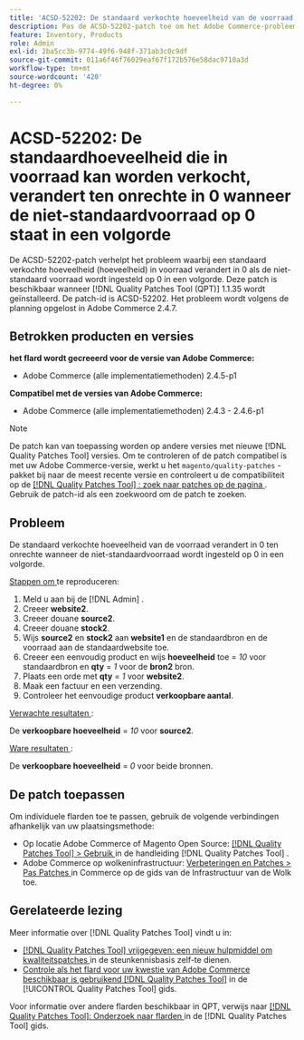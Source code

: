 ```yaml
---
title: 'ACSD-52202: De standaard verkochte hoeveelheid van de voorraad verandert in 0 ten onrechte als de niet-standaard voorraad op 0 qty wordt ingesteld'
description: Pas de ACSD-52202-patch toe om het Adobe Commerce-probleem op te lossen waarbij een standaardhoeveelheid die in voorraad kan worden verkocht, verandert in 0 als de niet-standaardvoorraad is ingesteld op 0 in een bestelling.
feature: Inventory, Products
role: Admin
exl-id: 2ba5cc3b-9774-49f6-948f-371ab3c0c9df
source-git-commit: 011a6f46f76029eaf67f172b576e58dac9710a3d
workflow-type: tm+mt
source-wordcount: '420'
ht-degree: 0%

---
```


# ACSD-52202: De standaardhoeveelheid die in voorraad kan worden verkocht, verandert ten onrechte in 0 wanneer de niet-standaardvoorraad op 0 staat in een volgorde

De ACSD-52202-patch verhelpt het probleem waarbij een standaard verkochte hoeveelheid (hoeveelheid) in voorraad verandert in 0 als de niet-standaard voorraad wordt ingesteld op 0 in een volgorde. Deze patch is beschikbaar wanneer [!DNL Quality Patches Tool (QPT)] 1.1.35 wordt geïnstalleerd. De patch-id is ACSD-52202. Het probleem wordt volgens de planning opgelost in Adobe Commerce 2.4.7.

## Betrokken producten en versies

**het flard wordt gecreeerd voor de versie van Adobe Commerce:**

* Adobe Commerce (alle implementatiemethoden) 2.4.5-p1

**Compatibel met de versies van Adobe Commerce:**

* Adobe Commerce (alle implementatiemethoden) 2.4.3 - 2.4.6-p1

>[!NOTE]
>
>De patch kan van toepassing worden op andere versies met nieuwe [!DNL Quality Patches Tool] versies. Om te controleren of de patch compatibel is met uw Adobe Commerce-versie, werkt u het `magento/quality-patches` -pakket bij naar de meest recente versie en controleert u de compatibiliteit op de [[!DNL Quality Patches Tool] : zoek naar patches op de pagina ](https://experienceleague.adobe.com/tools/commerce-quality-patches/index.html?lang=nl-NL) . Gebruik de patch-id als een zoekwoord om de patch te zoeken.

## Probleem

De standaard verkochte hoeveelheid van de voorraad verandert in 0 ten onrechte wanneer de niet-standaardvoorraad wordt ingesteld op 0 in een volgorde.

<u> Stappen om </u> te reproduceren:

1. Meld u aan bij de [!DNL Admin] .
1. Creeer **website2**.
1. Creeer douane **source2**.
1. Creeer douane **stock2**.
1. Wijs **source2** en **stock2** aan **website1** en de standaardbron en de voorraad aan de standaardwebsite toe.
1. Creeer een eenvoudig product en wijs **hoeveelheid** toe = *10* voor standaardbron en **qty** = *1* voor de **bron2** bron.
1. Plaats een orde met **qty** = *1* voor **website2**.
1. Maak een factuur en een verzending.
1. Controleer het eenvoudige product **verkoopbare aantal**.

<u> Verwachte resultaten </u>:

De **verkoopbare hoeveelheid** = *10* voor **source2**.

<u> Ware resultaten </u>:

De **verkoopbare hoeveelheid** = *0* voor beide bronnen.

## De patch toepassen

Om individuele flarden toe te passen, gebruik de volgende verbindingen afhankelijk van uw plaatsingsmethode:

* Op locatie Adobe Commerce of Magento Open Source: [[!DNL Quality Patches Tool] > Gebruik ](/help/tools/quality-patches-tool/usage.md) in de handleiding [!DNL Quality Patches Tool] .
* Adobe Commerce op wolkeninfrastructuur: [ Verbeteringen en Patches > Pas Patches ](https://experienceleague.adobe.com/docs/commerce-cloud-service/user-guide/develop/upgrade/apply-patches.html?lang=nl-NL) in Commerce op de gids van de Infrastructuur van de Wolk toe.

## Gerelateerde lezing

Meer informatie over [!DNL Quality Patches Tool] vindt u in:

* [[!DNL Quality Patches Tool]  vrijgegeven: een nieuw hulpmiddel om kwaliteitspatches ](https://experienceleague.adobe.com/nl/docs/commerce-operations/tools/quality-patches-tool/quality-patches-tool-to-self-serve-quality-patches) in de steunkennisbasis zelf-te dienen.
* [ Controle als het flard voor uw kwestie van Adobe Commerce beschikbaar is gebruikend  [!DNL Quality Patches Tool]](/help/tools/quality-patches-tool/patches-available-in-qpt/check-patch-for-magento-issue-with-magento-quality-patches.md) in de [!UICONTROL Quality Patches Tool] gids.


Voor informatie over andere flarden beschikbaar in QPT, verwijs naar [[!DNL Quality Patches Tool]: Onderzoek naar flarden ](https://experienceleague.adobe.com/tools/commerce-quality-patches/index.html?lang=nl-NL) in de [!DNL Quality Patches Tool] gids.
